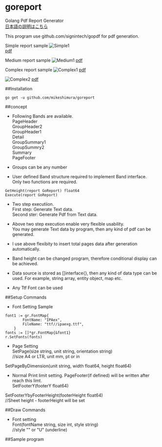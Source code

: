 # goreport
Golang Pdf Report Generator  
[日本語の説明はこちら](https://github.com/mikeshimura/dbflute/wiki/Tutorial)

This program use github.com/signintech/gopdf for pdf generation.

Simple report sample
![Simple1](https://bytebucket.org/mikeshimura/goreport/wiki/image/simple1.jpg "Simple1")  
[pdf](https://bytebucket.org/mikeshimura/goreport/wiki/pdf/simple1.pdf)  


Medium report sample
![Medium1](https://bytebucket.org/mikeshimura/goreport/wiki/image/medium1.jpg "Medium1")
[pdf](https://bytebucket.org/mikeshimura/goreport/wiki/pdf/medium1.pdf)  



Complex report sample
![Complex1](https://bytebucket.org/mikeshimura/goreport/wiki/image/complex1.jpg "Complex1")
[pdf](https://bytebucket.org/mikeshimura/goreport/wiki/pdf/complex1.pdf)  


![Complex2](https://bytebucket.org/mikeshimura/goreport/wiki/image/complex2.jpg "Complex2")
[pdf](https://bytebucket.org/mikeshimura/goreport/wiki/pdf/complex2.pdf)  


##Installation
```
go get -u github.com/mikeshimura/goreport
```
##concept
- Following Bands are available.  
PageHeader  
GroupHeader2  
GroupHeader1  
Detail  
GroupSummary1  
GroupSummry2  
Summary  
PageFooter

- Groups can be any number

- User defined Band structure required to implement Band interface.  
Only two functions are required.


```
GetHeight(report GoReport) float64
Execute(report GoReport)
```

- Two step executiion.  
First step: Generate Text data.  
Second ster: Generate Pdf from Text data.

- Above two step execution enable very flexible usability.  
You may generate Text data by program, then any kind of pdf can be generated.

- I use above flexibity to insert total pages data after generation automatically.

- Band height can be changed program, therefore conditional display can be achieved.

- Data source is stored as []interface{}, then any kind of data type can be used. For example, string array, entity object, map etc.

- Any Ttf Font can be used

##Setup Commands
- Font Setting Sample
```
font1 := gr.FontMap{
		FontName: "IPAex",
		FileName: "ttf//ipaexg.ttf",
	}
fonts := []*gr.FontMap{&font1}
r.SetFonts(fonts)
```
- Page Setting  
 SetPage(size string, unit string, orientation string)  
 //size A4 or LTR, unit mm, pt or in  

 SetPageByDimension(unit string, width float64, height float64)  
- Normal Print limit setting. PageFooter(if defined) will be written after reach this limt.  
 SetFooterY(footerY float64)  

 SetFooterYbyFooterHeight(footerHeight float64)  
 //Sheet height - footerHeight will be set  

##Draw Commands

- Font setting  
Font(fontName string, size int, style string)  
//style "" or "U" (underline)  



##Sample program
